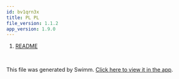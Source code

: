 ```yaml
---
id: bv1qrn3x
title: PL PL
file_version: 1.1.2
app_version: 1.9.0
---
```


<!-- Steps - Do not remove this comment -->
1. [README](readme.245f3.sw.md)


<br/>

This file was generated by Swimm. [Click here to view it in the app](http://localhost:5001/repos/ls4DA2fLasmQuEbT4ipw/playlists/bv1qrn3x).
